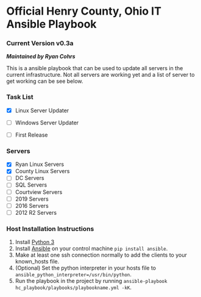 # Official Henry County, Ohio IT Ansible Playbook
### Current Version v0.3a
_**Maintained by Ryan Cohrs**_

This is a ansible playbook that can be used to update all servers in the current infrastructure.  Not all servers are working yet and a list of server to get working can be see below.


### Task List
-   [x] Linux Server Updater
-   [ ] Windows Server Updater
-   [ ] First Release



### Servers
-   [x] Ryan Linux Servers
-   [x] County Linux Servers
-   [ ] DC Servers
-   [ ] SQL Servers
-   [ ] Courtview Servers
-   [ ] 2019 Servers
-   [ ] 2016 Servers
-   [ ] 2012 R2 Servers

### Host Installation Instructions

1.  Install [Python 3](https://docs.python-guide.org/starting/install3/linux/)
2.  Install [Ansible](https://docs.ansible.com/ansible/latest/installation_guide/intro_installation.html) on your control machine `pip install ansible`.
3.  Make at least one ssh connection normally to add the clients to your known_hosts file.
4.  (Optional) Set the python interpreter in your hosts file to `ansible_python_interpreter=/usr/bin/python`.
5.  Run the playbook in the project by running `ansible-playbook hc_playbook/playbooks/playbookname.yml -kK`.